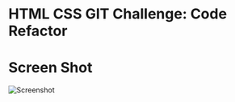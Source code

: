 # HTML CSS GIT Challenge: Code Refactor

# Screen Shot
![Screenshot](https://user-images.githubusercontent.com/65379991/106627085-6ade4600-6546-11eb-9980-1f38186f2e90.png "Screenshot")




